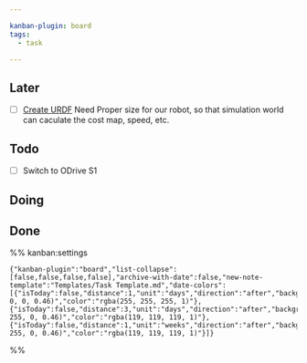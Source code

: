```yaml
---

kanban-plugin: board
tags:
  - task

---
```


## Later

- [ ] [Create URDF](Templates/Create%20URDF.md)
	Need Proper size for our robot, so that simulation world can caculate the cost map, speed, etc.


## Todo

- [ ] Switch to ODrive S1


## Doing



## Done





%% kanban:settings
```
{"kanban-plugin":"board","list-collapse":[false,false,false,false],"archive-with-date":false,"new-note-template":"Templates/Task Template.md","date-colors":[{"isToday":false,"distance":1,"unit":"days","direction":"after","backgroundColor":"rgba(255, 0, 0, 0.46)","color":"rgba(255, 255, 255, 1)"},{"isToday":false,"distance":3,"unit":"days","direction":"after","backgroundColor":"rgba(250, 255, 0, 0.46)","color":"rgba(119, 119, 119, 1)"},{"isToday":false,"distance":1,"unit":"weeks","direction":"after","backgroundColor":"rgba(28, 255, 0, 0.46)","color":"rgba(119, 119, 119, 1)"}]}
```
%%
